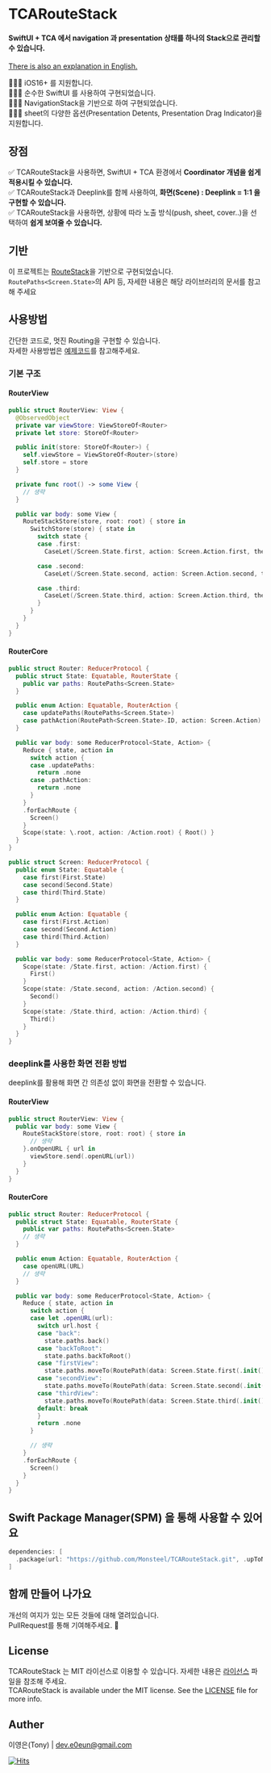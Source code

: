 # TCARouteStack

#### SwiftUI + TCA 에서 navigation 과 presentation 상태를 하나의 Stack으로 관리할 수 있습니다.

[There is also an explanation in English.](https://github.com/Monsteel/TCARouteStack/tree/main/README_EN.md)

💁🏻‍♂️ iOS16+ 를 지원합니다.<br>
💁🏻‍♂️ 순수한 SwiftUI 를 사용하여 구현되었습니다.<br>
💁🏻‍♂️ NavigationStack을 기반으로 하여 구현되었습니다.<br>
💁🏻‍♂️ sheet의 다양한 옵션(Presentation Detents, Presentation Drag Indicator)을 지원합니다.<br>

## 장점

✅ TCARouteStack을 사용하면, SwiftUI + TCA 환경에서 **Coordinator 개념을 쉽게 적용시킬 수 있습니다.**<br>
✅ TCARouteStack과 Deeplink를 함께 사용하여, **화면(Scene) : Deeplink = 1:1 을 구현할 수 있습니다.**<br>
✅ TCARouteStack을 사용하면, 상황에 따라 노출 방식(push, sheet, cover..)을 선택하여 **쉽게 보여줄 수 있습니다.**<br>

## 기반

이 프로젝트는 [RouteStack](https://github.com/Monsteel/RouteStack)을 기반으로 구현되었습니다.<br>
`RoutePaths<Screen.State>`의 API 등, 자세한 내용은 해당 라이브러리의 문서를 참고해 주세요

## 사용방법

간단한 코드로, 멋진 Routing을 구현할 수 있습니다.<br>
자세한 사용방법은 [예제코드](https://github.com/Monsteel/TCARouteStack/tree/main/Example)를 참고해주세요.

### 기본 구조

#### RouterView

```swift
public struct RouterView: View {
  @ObservedObject
  private var viewStore: ViewStoreOf<Router>
  private let store: StoreOf<Router>

  public init(store: StoreOf<Router>) {
    self.viewStore = ViewStoreOf<Router>(store)
    self.store = store
  }

  private func root() -> some View {
    // 생략
  }

  public var body: some View {
    RouteStackStore(store, root: root) { store in
      SwitchStore(store) { state in
        switch state {
        case .first:
          CaseLet(/Screen.State.first, action: Screen.Action.first, then: FirstView.init)

        case .second:
          CaseLet(/Screen.State.second, action: Screen.Action.second, then: SecondView.init)

        case .third:
          CaseLet(/Screen.State.third, action: Screen.Action.third, then: ThirdView.init)
        }
      }
    }
  }
}
```

#### RouterCore

```swift
public struct Router: ReducerProtocol {
  public struct State: Equatable, RouterState {
    public var paths: RoutePaths<Screen.State>
  }

  public enum Action: Equatable, RouterAction {
    case updatePaths(RoutePaths<Screen.State>)
    case pathAction(RoutePath<Screen.State>.ID, action: Screen.Action)
  }

  public var body: some ReducerProtocol<State, Action> {
    Reduce { state, action in
      switch action {
      case .updatePaths:
        return .none
      case .pathAction:
        return .none
      }
    }
    .forEachRoute {
      Screen()
    }
    Scope(state: \.root, action: /Action.root) { Root() }
  }
}

public struct Screen: ReducerProtocol {
  public enum State: Equatable {
    case first(First.State)
    case second(Second.State)
    case third(Third.State)
  }

  public enum Action: Equatable {
    case first(First.Action)
    case second(Second.Action)
    case third(Third.Action)
  }

  public var body: some ReducerProtocol<State, Action> {
    Scope(state: /State.first, action: /Action.first) {
      First()
    }
    Scope(state: /State.second, action: /Action.second) {
      Second()
    }
    Scope(state: /State.third, action: /Action.third) {
      Third()
    }
  }
}

```

### deeplink를 사용한 화면 전환 방법

deeplink를 활용해 화면 간 의존성 없이 화면을 전환할 수 있습니다.

#### RouterView

```swift
public struct RouterView: View {
  public var body: some View {
    RouteStackStore(store, root: root) { store in
      // 생략
    }.onOpenURL { url in
      viewStore.send(.openURL(url))
    }
  }
}
```

#### RouterCore

```swift
public struct Router: ReducerProtocol {
  public struct State: Equatable, RouterState {
    public var paths: RoutePaths<Screen.State>
    // 생략
  }

  public enum Action: Equatable, RouterAction {
    case openURL(URL)
    // 생략
  }

  public var body: some ReducerProtocol<State, Action> {
    Reduce { state, action in
      switch action {
      case let .openURL(url):
        switch url.host {
        case "back":
          state.paths.back()
        case "backToRoot":
          state.paths.backToRoot()
        case "firstView":
          state.paths.moveTo(RoutePath(data: Screen.State.first(.init()), style: .cover))
        case "secondView":
          state.paths.moveTo(RoutePath(data: Screen.State.second(.init()), style: .push))
        case "thirdView":
          state.paths.moveTo(RoutePath(data: Screen.State.third(.init()), style: .sheet([.medium, .large], .visible)))
        default: break
        }
        return .none
      }

      // 생략
    }
    .forEachRoute {
      Screen()
    }
  }
}

```

## Swift Package Manager(SPM) 을 통해 사용할 수 있어요

```swift
dependencies: [
  .package(url: "https://github.com/Monsteel/TCARouteStack.git", .upToNextMajor(from: "0.0.1"))
]
```

## 함께 만들어 나가요

개선의 여지가 있는 모든 것들에 대해 열려있습니다.<br>
PullRequest를 통해 기여해주세요. 🙏

## License

TCARouteStack 는 MIT 라이선스로 이용할 수 있습니다. 자세한 내용은 [라이선스](https://github.com/Monsteel/TCARouteStack/tree/main/LICENSE) 파일을 참조해 주세요.<br>
TCARouteStack is available under the MIT license. See the [LICENSE](https://github.com/Monsteel/TCARouteStack/tree/main/LICENSE) file for more info.

## Auther

이영은(Tony) | dev.e0eun@gmail.com

[![Hits](https://hits.seeyoufarm.com/api/count/incr/badge.svg?url=https%3A%2F%2Fgithub.com%2FMonsteel%2FTCARouteStack&count_bg=%2379C83D&title_bg=%23555555&icon=&icon_color=%23E7E7E7&title=hits&edge_flat=false)](https://hits.seeyoufarm.com)
